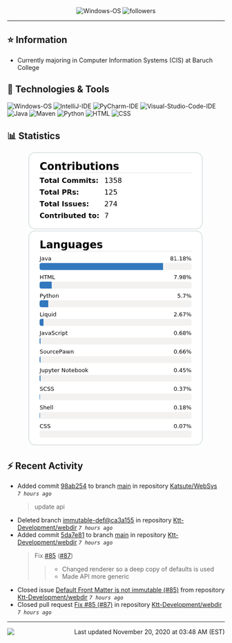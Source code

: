 <div align="center">
    <img 
        src="https://img.shields.io/badge/OS-Windows-informational?style=for-the-badge&color=3278be"
        alt="Windows-OS">
    <img 
        src="https://img.shields.io/github/followers/katsute?color=3278be&style=for-the-badge"
        alt="followers">
</div>

<hr>

## ⭐ Information

 - Currently majoring in Computer Information Systems (CIS) at Baruch College

## 🔧 Technologies & Tools

<img 
    src="https://img.shields.io/badge/OS-Windows-informational?style=flat-square&color=3278be"
    alt="Windows-OS">
<img 
    src="https://img.shields.io/badge/Editor-IntelliJ_IDEA-informational?style=flat-square&logo=intellij-idea&logoColor=white&color=3278be"
    alt="IntelliJ-IDE">
<img 
    src="https://img.shields.io/badge/Editor-PyCharm-informational?style=flat-square&logo=pycharm&logoColor=white&color=3278be"
    alt="PyCharm-IDE">
<img 
    src="https://img.shields.io/badge/Editor-Visual_Studio_Code-informational?style=flat-square&logo=Visual-Studio-Code&logoColor=white&color=3278be"
    alt="Visual-Studio-Code-IDE">
<img 
    src="https://img.shields.io/badge/Code-Java-informational?style=flat-square&logo=java&logoColor=white&color=3278be"
    alt="Java">
<img 
    src="https://img.shields.io/badge/Tools-Maven-informational?style=flat-square&logo=apache-maven&logoColor=white&color=3278be"
    alt="Maven">
<img 
    src="https://img.shields.io/badge/Code-Python-informational?style=flat-square&logo=python&logoColor=white&color=3278be"
    alt="Python">
<img 
    src="https://img.shields.io/badge/Code-HTML-informational?style=flat-square&logo=html5&logoColor=white&color=3278be"
    alt="HTML">
<img 
    src="https://img.shields.io/badge/Code-CSS-informational?style=flat-square&logo=css-wizardry&logoColor=white&color=3278be"
    alt="CSS">

## 📊 Statistics
<div align="center">
    <a href="https://github.com/Katsute/">
        <img src="https://github.com/Katsute/Katsute/blob/main/contributions.png">
    </a>
    <a href="https://github.com/Katsute/">
        <img src="https://github.com/Katsute/Katsute/blob/main/languages.png">
    </a>
</div>

## ⚡ Recent Activity

 - Added commit [98ab254](https://github.com/Katsute/WebSys/commit/98ab2542b5c162e801e9d65206136903f4fdbb87) to branch [main](https://github.com/Katsute/WebSys/tree/main) in repository [Katsute/WebSys](https://github.com/Katsute/WebSys)  *`7 hours ago`*
   > update api
 - Deleted branch [immutable-def@ca3a155](https://github.com/Ktt-Development/webdir/tree/immutable-def@ca3a155) in repository [Ktt-Development/webdir](https://github.com/Ktt-Development/webdir) *`7 hours ago`*
 - Added commit [5da7e81](https://github.com/Ktt-Development/webdir/commit/5da7e8186b0f31a9fa0476bd7dfef2a906e94371) to branch [main](https://github.com/Ktt-Development/webdir/tree/main) in repository [Ktt-Development/webdir](https://github.com/Ktt-Development/webdir)  *`7 hours ago`*
   > Fix [#85](https://github.com/Ktt-Development/webdir/issues/85) ([#87](https://github.com/Ktt-Development/webdir/issues/87))
   >  > - Changed renderer so a deep copy of defaults is used
   >  > - Made API more generic
 - Closed issue [Default Front Matter is not immutable (#85)](https://github.com/Ktt-Development/webdir/issues/85) from repository [Ktt-Development/webdir](https://github.com/Ktt-Development/webdir)  *`7 hours ago`*
 - Closed pull request [Fix #85 (#87)](https://github.com/Ktt-Development/webdir/pull/87) in repository [Ktt-Development/webdir](https://github.com/Ktt-Development/webdir)  *`7 hours ago`*

---
<img align="left" src="https://github.com/Katsute/Katsute/workflows/Update%20README.md/badge.svg"><p align="right">Last updated November 20, 2020 at 03:48 AM (EST)</p>
